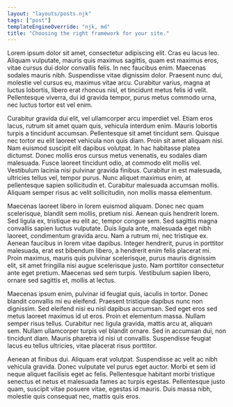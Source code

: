 ```yaml
---
layout: "layouts/posts.njk"
tags: ["post"]
templateEngineOverride: "njk, md"
title: "Choosing the right framework for your site."
---
```


Lorem ipsum dolor sit amet, consectetur adipiscing elit. Cras eu lacus leo. Aliquam vulputate, mauris quis maximus sagittis, quam est maximus eros, vitae cursus dui dolor convallis felis. In nec faucibus enim. Maecenas sodales mauris nibh. Suspendisse vitae dignissim dolor. Praesent nunc dui, molestie vel cursus eu, maximus vitae arcu. Curabitur varius, magna at luctus lobortis, libero erat rhoncus nisl, et tincidunt metus felis id velit. Pellentesque viverra, dui id gravida tempor, purus metus commodo urna, nec luctus tortor est vel enim.

Curabitur gravida dui elit, vel ullamcorper arcu imperdiet vel. Etiam eros lacus, rutrum sit amet quam quis, vehicula interdum enim. Mauris lobortis turpis a tincidunt accumsan. Pellentesque sit amet tincidunt sem. Quisque nec tortor eu elit laoreet vehicula non quis diam. Proin sit amet aliquam nisi. Nam euismod suscipit elit dapibus volutpat. In hac habitasse platea dictumst. Donec mollis eros cursus metus venenatis, eu sodales diam malesuada. Fusce laoreet tincidunt odio, at commodo elit mollis vel. Vestibulum lacinia nisi pulvinar gravida finibus. Curabitur in est malesuada, ultricies tellus vel, tempor purus. Nunc aliquet maximus enim, at pellentesque sapien sollicitudin et. Curabitur malesuada accumsan mollis. Aliquam semper risus ac velit sollicitudin, non mollis massa elementum.

Maecenas laoreet libero in lorem euismod aliquam. Donec nec quam scelerisque, blandit sem mollis, pretium nisi. Aenean quis hendrerit lorem. Sed ligula ex, tristique eu elit ac, tempor congue sem. Sed sagittis magna convallis sapien luctus vulputate. Duis ligula ante, malesuada eget nibh laoreet, condimentum gravida arcu. Nam a rutrum mi, nec tristique ex. Aenean faucibus in lorem vitae dapibus. Integer hendrerit, purus in porttitor malesuada, erat est bibendum libero, a hendrerit enim felis placerat mi. Proin maximus, mauris quis pulvinar scelerisque, purus mauris dignissim elit, sit amet fringilla nisi augue scelerisque justo. Nam porttitor consectetur ante eget pretium. Maecenas sed sem turpis. Vestibulum sapien libero, ornare sed sagittis et, mollis at lectus.

Maecenas ipsum enim, pulvinar id feugiat quis, iaculis in tortor. Donec blandit convallis mi eu eleifend. Praesent tristique dapibus nunc non dignissim. Sed eleifend nisi eu nisl dapibus accumsan. Sed eget eros sed metus laoreet maximus id ut eros. Proin et elementum massa. Nullam semper risus tellus. Curabitur nec ligula gravida, mattis arcu at, aliquam sem. Nullam ullamcorper turpis vel blandit ornare. Sed in accumsan dui, non tincidunt diam. Mauris pharetra id nisi ut convallis. Suspendisse feugiat lacus eu tellus ultricies, vitae placerat risus porttitor.

Aenean at finibus dui. Aliquam erat volutpat. Suspendisse ac velit ac nibh vehicula gravida. Donec vulputate vel purus eget auctor. Morbi et sem id neque aliquet facilisis eget ac felis. Pellentesque habitant morbi tristique senectus et netus et malesuada fames ac turpis egestas. Pellentesque justo quam, suscipit vitae posuere vitae, egestas id mauris. Duis massa nibh, molestie quis consequat nec, mattis quis eros.
